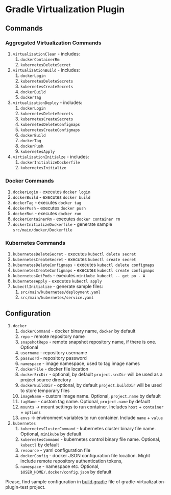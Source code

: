 # Gradle Virtualization Plugin

## Commands

### Aggregated Virtualization Commands

1. `virtualizationClean` - includes:
    1. `dockerContainerRm`
    1. `kubernetesDeleteSecret`
2. `virtualizationBuild` - includes:
    1. `dockerLogin`
    1. `kubernetesDeleteSecrets`
    1. `kubernetesCreateSecrets`
    1. `dockerBuild`
    1. `dockerTag`
3. `virtualizationDeploy` - includes:
    1. `dockerLogin`
    1. `kubernetesDeleteSecrets`
    1. `kubernetesCreateSecrets`
    1. `kubernetesDeleteConfigmaps`
    1. `kubernetesCreateConfigmaps`
    1. `dockerBuild`
    1. `dockerTag`
    1. `dockerPush`
    1. `kubernetesApply`
4. `virtializationInitialze` - includes:
    1. `dockerInitializeDockerfile`
    2. `kubernetesInitialize`

### Docker Commands

1. `dockerLogin` - executes `docker login`
2. `dockerBuild` - executes `docker build`
3. `dockerTag` - executes `docker tag`
4. `dockerPush` - executes `docker push`
5. `dockerRun` - executes `docker run`
6. `dockerContainerRm` - executes `docker container rm`
7. `dockerInitializeDockerfile` - generate sample `src/main/docker/Dockerfile`

### Kubernetes Commands

1. `kubernetesDeleteSecret` - executes `kubectl delete secret`
2. `kubernetesCreateSecret` - executes `kubectl create secret`
1. `kubernetesDeleteConfigmaps` - executes `kubectl delete configmaps`
2. `kubernetesCreateConfigmaps` - executes `kubectl create configmaps`
3. `kubernetesGetPods` - executes `minikube kubectl -- get po - A`
4. `kubernetesApply` - executes `kubectl apply`
5. `kubectlInitialize` - generate sample files:
    1. `src/main/kubernetes/deployment.yaml`
    2. `src/main/kubernetes/service.yaml`

## Configuration

1. `docker`
    1. `dockerCommand` - docker binary name, `docker` by default
    1. `repo` - remote repository name
    1. `snapshotRepo` - remote snapshot repository name, if there is one. Optional
    1. `username` - repository username
    1. `password` - repository password
    1. `namespace` - image namespace, used to tag image names
    1. `dockerFile` - docker file location
    1. `dockerSrcDir` - optional, by default `project.srcDir` will be used as a project source directory
    1. `dockerBuildDir` - optional, by default `project.buildDir` will be used to store temporary files
    1. `imageName` - custom image name. Optional, `project.name` by default
    1. `tagName` - custom tag name. Optional, `project.name` by default
    1. `mounts` -> mount settings to run container. Includes `host` + `container` + `options`
    1. `envs` -> environment variables to run container. Include `name` + `value`
1. `kubernetes`
    1. `kubernetesClusterCommand` - kubernetes cluster binary file name. Optional, `minikube` by default
    2. `kubernetesCommand` - kubernetes control binary file name. Optional, `kubectl` by default
    3. `resource` - yaml configuration file
    4. `dockerConfig` - docker JSON configuration file location. Might include remote repository authentication tokens,
    5. `namespace` - namespace
       etc. Optional, `$USER_HOME/.docker/config.json` by default

Please, find sample configuration in [build.gradle](gradle-virtualization-plugin-test/build.gradle#L31-L57) file of
gradle-virtualization-plugin-test project.
